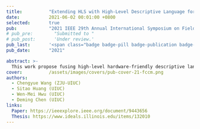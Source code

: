 ```yaml
---
title:          "Extending HLS with High-Level Descriptive Language for Configurable Algorithm-Level Spatial Structure Design"
date:           2021-06-02 00:01:00 +0800
selected:       true
pub:            "2021 IEEE 29th Annual International Symposium on Field-Programmable Custom Computing Machines"
# pub_pre:        "Submitted to "
# pub_post:       'Under review.'
pub_last:       '<span class="badge badge-pill badge-publication badge-danger">FCCM 21 Poster</span> <span class="badge badge-pill badge-publication badge-danger">Undergrad Thesis</span>' 
pub_date:       "2021"

abstract: >-
  This work propose fusing high-level hardware-friendly descriptive languages into Python-based HLS. 
cover:          /assets/images/covers/pub-cover-21-fccm.png
authors:
  - Chengyue Wang (ZJU-UIUC)
  - Sitao Huang (UIUC)
  - Wen-Mei Hwu (UIUC)
  - Deming Chen (UIUC)
links:
  Paper: https://ieeexplore.ieee.org/document/9443656
  Thesis: https://www.ideals.illinois.edu/items/132010
---
```

